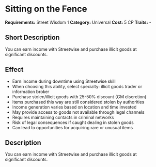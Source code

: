 # Sitting on the Fence

**Requirements:** Street Wisdom 1
**Category:** Universal
**Cost:** 5 CP
**Traits:** -


## Short Description
You can earn income with Streetwise and purchase illicit goods at significant discounts.

## Effect
- Earn income during downtime using Streetwise skill
- When choosing this ability, select specialty: illicit goods trader or information broker
- Purchase stolen/illicit goods with 25-50% discount (GM discretion)
- Items purchased this way are still considered stolen by authorities
- Income generation varies based on location and time invested
- May provide access to goods not available through legal channels
- Requires maintaining contacts in criminal networks
- Risk of legal consequences if caught dealing in stolen goods
- Can lead to opportunities for acquiring rare or unusual items

## Description
You can earn income with Streetwise and purchase illicit goods at significant discounts.